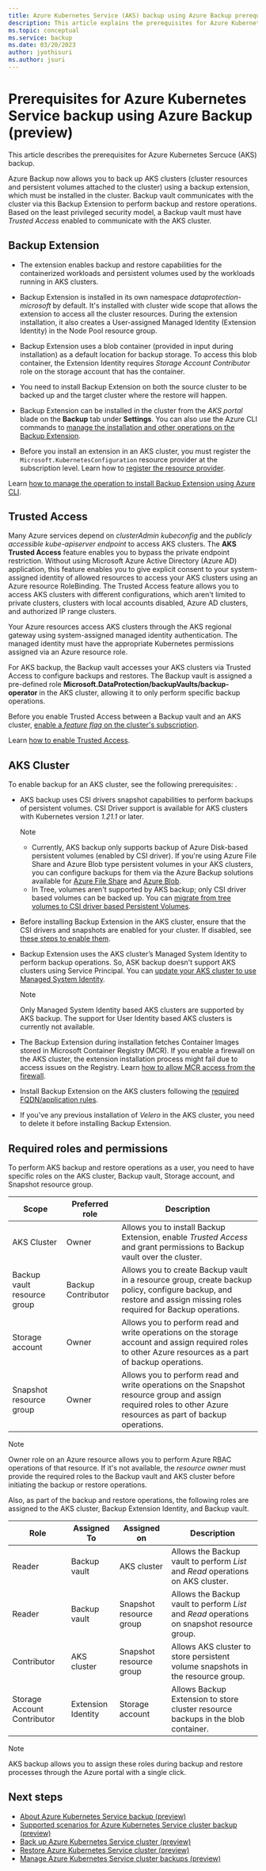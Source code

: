 ```yaml
---
title: Azure Kubernetes Service (AKS) backup using Azure Backup prerequisites 
description: This article explains the prerequisites for Azure Kubernetes Service (AKS) backup.
ms.topic: conceptual
ms.service: backup
ms.date: 03/20/2023
author: jyothisuri
ms.author: jsuri
---
```


# Prerequisites for Azure Kubernetes Service backup using Azure Backup (preview)

This article describes the prerequisites for Azure Kubernetes Sercuce (AKS) backup.

Azure Backup now allows you to back up AKS clusters (cluster resources and persistent volumes attached to the cluster) using a backup extension, which must be installed in the cluster. Backup vault communicates with the cluster via this Backup Extension to perform backup and restore operations. Based on the least privileged security model, a Backup vault must have *Trusted Access* enabled to communicate with the AKS cluster. 

## Backup Extension

- The extension enables backup and restore capabilities for the containerized workloads and persistent volumes used by the workloads running in AKS clusters. 

- Backup Extension is installed in its own namespace *dataprotection-microsoft* by default. It's installed with cluster wide scope that allows the extension to access all the cluster resources. During the extension installation, it also creates a User-assigned Managed Identity (Extension Identity) in the Node Pool resource group. 

- Backup Extension uses a blob container (provided in input during installation) as a default location for backup storage. To access this blob container, the Extension Identity requires *Storage Account Contributor* role on the storage account that has the container.

- You need to install Backup Extension on both the source cluster to be backed up and the target cluster where the restore will happen.

- Backup Extension can be installed in the cluster from the *AKS portal* blade on the **Backup** tab under **Settings**. You can also use the Azure CLI commands to [manage the installation and other operations on the Backup Extension](azure-kubernetes-service-cluster-manage-backups.md#manage-operations).

- Before you install an extension in an AKS cluster, you must register the `Microsoft.KubernetesConfiguration` resource provider at the subscription level. Learn how to [register the resource provider](azure-kubernetes-service-cluster-manage-backups.md#register-the-resource-provider).

Learn [how to manage the operation to install Backup Extension using Azure CLI](azure-kubernetes-service-cluster-manage-backups.md#manage-operations).

## Trusted Access

Many Azure services depend on *clusterAdmin kubeconfig* and the *publicly accessible kube-apiserver endpoint* to access AKS clusters. The **AKS Trusted Access** feature enables you to bypass the private endpoint restriction. Without using Microsoft Azure Active Directory (Azure AD) application, this feature enables you to give explicit consent to your system-assigned identity of allowed resources to access your AKS clusters using an Azure resource RoleBinding. The Trusted Access feature allows you to access AKS clusters with different configurations, which aren't limited to private clusters, clusters with local accounts disabled, Azure AD clusters, and authorized IP range clusters.

Your Azure resources access AKS clusters through the AKS regional gateway using system-assigned managed identity authentication. The managed identity must have the appropriate Kubernetes permissions assigned via an Azure resource role.

For AKS backup, the Backup vault accesses your AKS clusters via Trusted Access to configure backups and restores. The Backup vault is assigned a pre-defined role **Microsoft.DataProtection/backupVaults/backup-operator** in the AKS cluster, allowing it to only perform specific backup operations. 

Before you enable Trusted Access between a Backup vault and an AKS cluster, [enable a *feature flag* on the cluster's subscription](azure-kubernetes-service-cluster-manage-backups.md#enable-the-feature-flag).

Learn [how to enable Trusted Access](azure-kubernetes-service-cluster-manage-backups.md#enable-trusted-access).

## AKS Cluster

To enable backup for an AKS cluster, see the following prerequisites: .

- AKS backup uses CSI drivers snapshot capabilities to perform backups of persistent volumes. CSI Driver support is available for AKS clusters with Kubernetes version *1.21.1* or later. 

  >[!Note]
  >- Currently, AKS backup only supports backup of Azure Disk-based persistent volumes (enabled by CSI driver). If you're using Azure File Share and Azure Blob type persistent volumes in your AKS clusters, you can configure backups for them via the Azure Backup solutions available for [Azure File Share](azure-file-share-backup-overview.md) and [Azure Blob](blob-backup-overview.md).
  >- In Tree, volumes aren't supported by AKS backup; only CSI driver based volumes can be backed up. You can [migrate from tree volumes to CSI driver based Persistent Volumes](../aks/csi-migrate-in-tree-volumes.md).

- Before installing Backup Extension in the AKS cluster, ensure that the CSI drivers and snapshots are enabled for your cluster. If disabled, see [these steps to enable them](../aks/csi-storage-drivers.md#enable-csi-storage-drivers-on-an-existing-cluster).

- Backup Extension uses the AKS cluster’s Managed System Identity to perform backup operations. So, ASK backup doesn't support AKS clusters using Service Principal. You can [update your AKS cluster to use Managed System Identity](../aks/use-managed-identity.md#update-an-aks-cluster-to-use-a-managed-identity).

  >[!Note]
  >Only Managed System Identity based AKS clusters are supported by AKS backup. The support for User Identity based AKS clusters is currently not available. 

- The Backup Extension during installation fetches Container Images stored in Microsoft Container Registry (MCR). If you enable a firewall on the AKS cluster, the extension installation process might fail due to access issues on the Registry. Learn [how to allow MCR access from the firewall](../container-registry/container-registry-firewall-access-rules.md#configure-client-firewall-rules-for-mcr).

- Install Backup Extension on the AKS clusters following the [required FQDN/application rules](../aks/limit-egress-traffic.md#required-fqdn--application-rules-6).

- If you've any previous installation of *Velero* in the AKS cluster, you need to delete it before installing Backup Extension.


## Required roles and permissions

To perform AKS backup and restore operations as a user, you need to have specific roles on the AKS cluster, Backup vault, Storage account, and Snapshot resource group.

| Scope | Preferred role | Description |
| --- | --- | --- |
| AKS Cluster | Owner | Allows you to install Backup Extension, enable *Trusted Access* and grant permissions to Backup vault over the cluster. |
| Backup vault resource group | Backup Contributor | Allows you to create Backup vault in a resource group, create backup policy, configure backup, and restore and assign missing roles required for Backup operations. |
| Storage account | Owner | Allows you to perform read and write operations on the storage account and assign required roles to other Azure resources as a part of backup operations. |
| Snapshot resource group | Owner | Allows you to perform read and write operations on the Snapshot resource group and assign required roles to other Azure resources as part of backup operations. |

>[!Note]
>Owner role on an Azure resource allows you to perform Azure RBAC operations of that resource. If it's not available, the *resource owner* must provide the required roles to the Backup vault and AKS cluster before initiating the backup or restore operations.

Also, as part of the backup and restore operations, the following roles are assigned to the AKS cluster, Backup Extension Identity, and Backup vault.

| Role | Assigned To | Assigned on | Description |
| --- | --- | --- | --- |
| Reader | Backup vault | AKS cluster | Allows the Backup vault to perform *List* and *Read* operations on AKS cluster. |
| Reader | Backup vault | Snapshot resource group | Allows the Backup vault to perform *List* and *Read* operations on snapshot resource group. |
| Contributor | AKS cluster | Snapshot resource group | Allows AKS cluster to store persistent volume snapshots in the resource group. |
| Storage Account Contributor | Extension Identity | Storage account | Allows Backup Extension to store cluster resource backups in the blob container. |

>[!Note]
>AKS backup allows you to assign these roles during backup and restore processes through the Azure portal with a single click.

## Next steps

- [About Azure Kubernetes Service backup (preview)](azure-kubernetes-service-backup-overview.md)
- [Supported scenarios for Azure Kubernetes Service cluster backup (preview)](azure-kubernetes-service-cluster-backup-support-matrix.md)
- [Back up Azure Kubernetes Service cluster (preview)](azure-kubernetes-service-cluster-backup.md)
- [Restore Azure Kubernetes Service cluster (preview)](azure-kubernetes-service-cluster-restore.md)
- [Manage Azure Kubernetes Service cluster backups (preview)](azure-kubernetes-service-cluster-manage-backups.md)

